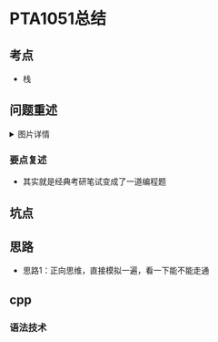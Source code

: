 # PTA1051总结
## 考点
+ 栈


## 问题重述
<details><summary>图片详情</summary><img src="https://raw.githubusercontent.com/ednow/cloudimg/main/githubio/20210809231836.png" alt="找不到图片(Image not found)" onerror="this.onerror=null;this.src='https://gitee.com/ednow/cloudimg/raw/main/githubio/20210809231836.png';" /></details>

### 要点复述
+ 其实就是经典考研笔试变成了一道编程题


## 坑点

## 思路
+ 思路1：正向思维，直接模拟一遍，看一下能不能走通


## cpp


### 语法技术